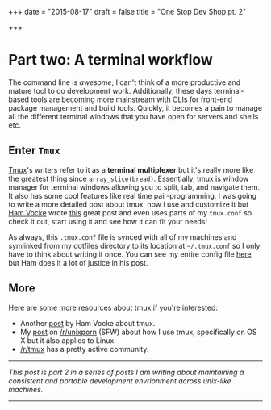 +++
date = "2015-08-17"
draft = false
title = "One Stop Dev Shop pt. 2"

+++

# Part two: A terminal workflow
The command line is *awesome*; I can't think of a more productive and mature tool to do development work. Additionally, these days terminal-based tools are becoming more mainstream with CLIs for front-end package management and build tools. Quickly, it becomes a pain to manage all the different terminal windows that you have open for servers and shells etc.


## Enter `Tmux`
[Tmux](https://tmux.github.io)'s writers refer to it as a **terminal multiplexer** but it's really more like the greatest thing since `array_slice(bread)`. Essentially, tmux is window manager for terminal windows allowing you to split, tab, and navigate them. It also has some cool features like real time pair-programming. I was going to write a more detailed post about tmux, how I use and customize it but [Ham Vocke](http://www.hamvocke.com/) wrote [this](http://www.hamvocke.com/blog/a-guide-to-customizing-your-tmux-conf/) great post and even uses parts of my `tmux.conf` so check it out, start using it and see how it can fit your needs!

As always, this `.tmux.conf` file is synced with all of my machines and symlinked from my dotfiles directory to its location at `~/.tmux.conf` so I only have to think about writing it once. You can see my entire config file [here](https://github.com/barbour-em/dotfiles/blob/master/home/.tmux.conf) but Ham does it a lot of justice in his post.

## More
Here are some more resources about tmux if you're interested:

* Another [post](www.hamvocke.com/blog/a-quick-and-easy-guide-to-tmux/) by Ham Vocke about tmux.
* My [post](https://www.reddit.com/r/unixporn/comments/3cn5gi/tmux_is_my_wm_on_os_x/) on [/r/unixporn](https://www.reddit.com/r/unixporn) (SFW) about how I use tmux, specifically on OS X but it also applies to Linux
* [/r/tmux](https://www.reddit.com/r/tmux) has a pretty active community.

---
*This post is part 2 in a series of posts I am writing about maintaining a consistent and portable
development envrionment across unix-like machines.*

---
